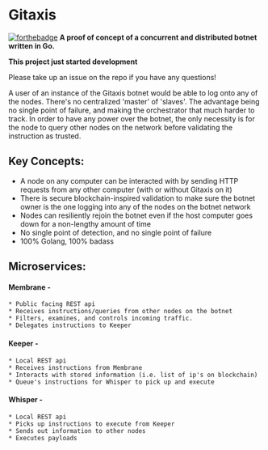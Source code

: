 # Gitaxis
[![forthebadge](http://forthebadge.com/images/badges/contains-cat-gifs.svg)](http://forthebadge.com)
**A proof of concept of a concurrent and distributed botnet written in Go.**

**__This project just started development__**

Please take up an issue on the repo if you have any questions!

A user of an instance of the Gitaxis botnet would be able to log onto any of the nodes. There's no centralized 'master' of 'slaves'. The advantage being no single point of failure, and making the orchestrator that much harder to track. In order to have any power over the botnet, the only necessity is for the node to query other nodes on the network before validating the instruction as trusted.

## Key Concepts:
- A node on any computer can be interacted with by sending HTTP requests from any other computer (with or without Gitaxis on it)
- There is secure blockchain-inspired validation to make sure the botnet owner is the one logging into any of the nodes on the botnet network
- Nodes can resiliently rejoin the botnet even if the host computer goes down for a non-lengthy amount of time
- No single point of detection, and no single point of failure
- 100% Golang, 100% badass

## Microservices:

#### Membrane -
    * Public facing REST api
    * Receives instructions/queries from other nodes on the botnet
    * Filters, examines, and controls incoming traffic.
    * Delegates instructions to Keeper

#### Keeper -
    * Local REST api
    * Receives instructions from Membrane
    * Interacts with stored information (i.e. list of ip's on blockchain)
    * Queue's instructions for Whisper to pick up and execute

#### Whisper -
    * Local REST api
    * Picks up instructions to execute from Keeper
    * Sends out information to other nodes
    * Executes payloads
